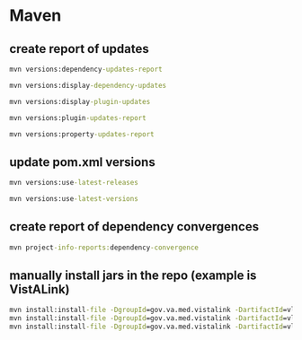 # Maven

## create report of updates

```cmd
mvn versions:dependency-updates-report

mvn versions:display-dependency-updates

mvn versions:display-plugin-updates

mvn versions:plugin-updates-report

mvn versions:property-updates-report
```

## update pom.xml versions

```cmd
mvn versions:use-latest-releases

mvn versions:use-latest-versions
```

## create report of dependency convergences

```cmd
mvn project-info-reports:dependency-convergence
```

## manually install jars in the repo (example is VistALink)

```cmd
mvn install:install-file -DgroupId=gov.va.med.vistalink -DartifactId=vljConnector -Dpackaging=jar -Dversion=1.6.0.028 -Dfile=vljConnector-1.6.0.028.jar
mvn install:install-file -DgroupId=gov.va.med.vistalink -DartifactId=vljFoundationsLib -Dpackaging=jar -Dversion=1.6.0.028 -Dfile=vljFoundationsLib-1.6.0.028.jar
mvn install:install-file -DgroupId=gov.va.med.vistalink -DartifactId=vljSecurity -Dpackaging=jar -Dversion=1.6.0.028 -Dfile=vljSecurity-1.6.0.028.jar
```
